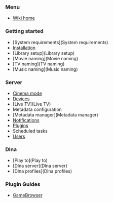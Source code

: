 ### Menu
* [Wiki home](home)

### Getting started
* [System requirements](System requirements)
* [Installation](Installation)
* [Library setup](Library setup)
* [Movie naming](Movie naming)
* [TV naming](TV naming)
* [Music naming](Music naming)

### Server

* [Cinema mode](Cinema-Mode)
* [Devices](Devices)
* [Live TV](Live TV)
* Metadata configuration
* [Metadata manager](Metadata manager)
* [Notifications](Notifications)
* [Plugins](Plugins)
* Scheduled tasks
* [Users](Users)

### Dlna
* [Play to](Play to)
* [Dlna server](Dlna server)
* [Dlna profiles](Dlna profiles)

### Plugin Guides
* [GameBrowser](GameBrowser)